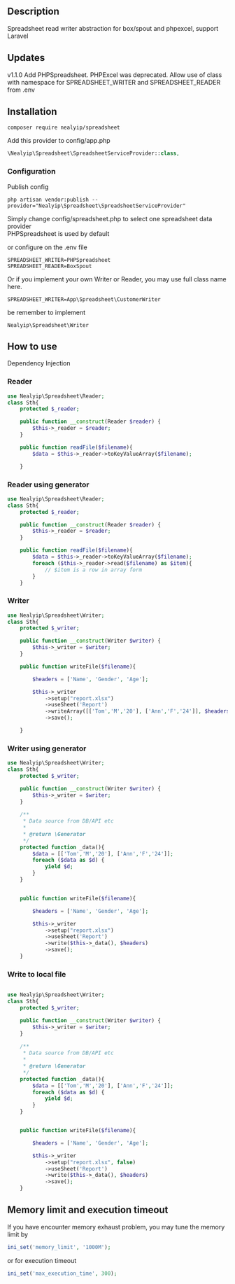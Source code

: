 ## Description ##
Spreadsheet read writer abstraction for box/spout and phpexcel, support Laravel

## Updates ##
v1.1.0 Add PHPSpreadsheet. PHPExcel was deprecated. Allow use of class with namespace for SPREADSHEET_WRITER and SPREADSHEET_READER from .env

## Installation ##
```
composer require nealyip/spreadsheet
```
Add this provider to config/app.php
```php
\Nealyip\Spreadsheet\SpreadsheetServiceProvider::class,
```

### Configuration ##

Publish config

```
php artisan vendor:publish --provider="Nealyip\Spreadsheet\SpreadsheetServiceProvider"
```

Simply change config/spreadsheet.php to select one spreadsheet data provider  
PHPSpreadsheet is used by default  

or configure on the .env file
```dotenv
SPREADSHEET_WRITER=PHPSpreadsheet  
SPREADSHEET_READER=BoxSpout  
```
Or if you implement your own Writer or Reader, you may use full class name here.  
```dotenv
SPREADSHEET_WRITER=App\Spreadsheet\CustomerWriter
```
be remember to implement  
```
Nealyip\Spreadsheet\Writer
```  

## How to use ##
Dependency Injection

### Reader ###
```php
use Nealyip\Spreadsheet\Reader;
class Sth{
    protected $_reader;

    public function __construct(Reader $reader) {
        $this->_reader = $reader;
    }

    public function readFile($filename){
        $data = $this->_reader->toKeyValueArray($filename);

    }
```

### Reader using generator ###
```php
use Nealyip\Spreadsheet\Reader;
class Sth{
    protected $_reader;

    public function __construct(Reader $reader) {
        $this->_reader = $reader;
    }

    public function readFile($filename){
        $data = $this->_reader->toKeyValueArray($filename);
        foreach ($this->_reader->read($filename) as $item){
            // $item is a row in array form        
        } 
    }

```

### Writer ###

```php
use Nealyip\Spreadsheet\Writer;
class Sth{
    protected $_writer;

    public function __construct(Writer $writer) {
        $this->_writer = $writer;
    }

    public function writeFile($filename){

        $headers = ['Name', 'Gender', 'Age'];

        $this->_writer
            ->setup("report.xlsx")
            ->useSheet('Report')
            ->writeArray([['Tom','M','20'], ['Ann','F','24']], $headers)
            ->save();

    }
```

### Writer using generator ###
```php
use Nealyip\Spreadsheet\Writer;
class Sth{
    protected $_writer;

    public function __construct(Writer $writer) {
        $this->_writer = $writer;
    }
    
    /**    
     * Data source from DB/API etc
     * 
     * @return \Generator
     */
    protected function _data(){
        $data = [['Tom','M','20'], ['Ann','F','24']];
        foreach ($data as $d) {
            yield $d;
        }
    }


    public function writeFile($filename){

        $headers = ['Name', 'Gender', 'Age'];

        $this->_writer
            ->setup("report.xlsx")
            ->useSheet('Report')
            ->write($this->_data(), $headers)
            ->save();
    }

```

### Write to local file ###
```php

use Nealyip\Spreadsheet\Writer;
class Sth{
    protected $_writer;

    public function __construct(Writer $writer) {
        $this->_writer = $writer;
    }
    
    /**    
     * Data source from DB/API etc
     * 
     * @return \Generator
     */
    protected function _data(){
        $data = [['Tom','M','20'], ['Ann','F','24']];
        foreach ($data as $d) {
            yield $d;
        }
    }


    public function writeFile($filename){

        $headers = ['Name', 'Gender', 'Age'];

        $this->_writer
            ->setup("report.xlsx", false)
            ->useSheet('Report')
            ->write($this->_data(), $headers)
            ->save();
    }

```


## Memory limit and execution timeout ##
If you have encounter memory exhaust problem, you may tune the memory limit by  
```php
ini_set('memory_limit', '1000M');
```
or for execution timeout  
```php
ini_set('max_execution_time', 300);
```